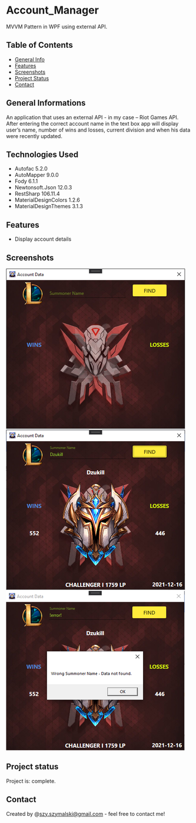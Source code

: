 # Account_Manager
MVVM Pattern in WPF using external API.
## Table of Contents
* [General Info](#general-informations)
* [Features](#features)
* [Screenshots](#screenshots)
* [Project Status](#project-status)
* [Contact](#contact)
## General Informations
An application that uses an external API - in my case – Riot Games API. After entering the correct account name in the text box app will display user’s name, number of wins and losses, current division and when his data were recently updated.
## Technologies Used
- Autofac 5.2.0
- AutoMapper 9.0.0
- Fody 6.1.1
- Newtonsoft.Json 12.0.3
- RestSharp 106.11.4
- MaterialDesignColors 1.2.6
- MaterialDesignThemes 3.1.3
## Features
- Display account details
## Screenshots
![Start](./img/1.png)
![ShowData](./img/2.png)
![Error](./img/3.png)
## Project status
Project is: complete.
## Contact
Created by @szy.szymalski@gmail.com - feel free to contact me!
